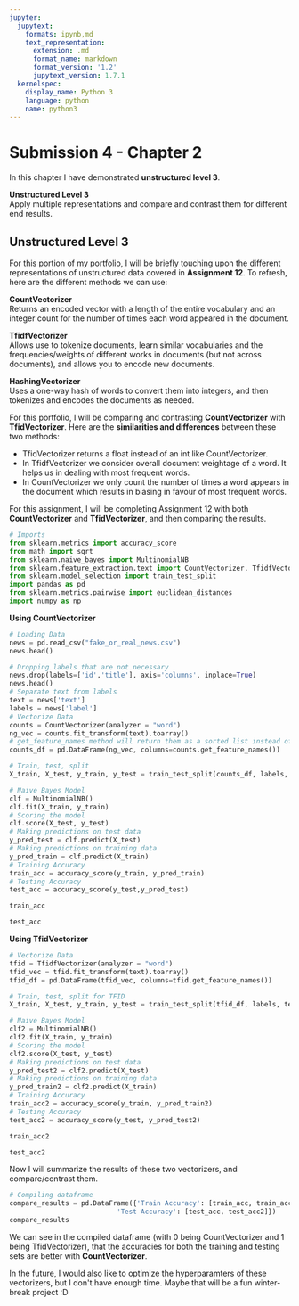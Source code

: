 ```yaml
---
jupyter:
  jupytext:
    formats: ipynb,md
    text_representation:
      extension: .md
      format_name: markdown
      format_version: '1.2'
      jupytext_version: 1.7.1
  kernelspec:
    display_name: Python 3
    language: python
    name: python3
---
```


# Submission 4 - Chapter 2
In this chapter I have demonstrated **unstructured level 3**.


**Unstructured Level 3**
<br>
Apply multiple representations and compare and contrast them for different end results.


## Unstructured Level 3
For this portion of my portfolio, I will be briefly touching upon the different representations of unstructured data covered in **Assignment 12**. To refresh, here are the different methods we can use:

**CountVectorizer**
<br>
Returns an encoded vector with a length of the entire vocabulary and an integer count for the number of times each word appeared in the document.

**TfidfVectorizer**
<br>
Allows use to tokenize documents, learn similar vocabularies and the frequencies/weights of different works in documents (but not across documents), and allows you to encode new documents.

**HashingVectorizer**
<br>
Uses a one-way hash of words to convert them into integers, and then tokenizes and encodes the documents as needed.


For this portfolio, I will be comparing and contrasting **CountVectorizer** with **TfidVectorizer**. Here are the **similarities and differences** between these two methods:
* TfidVectorizer returns a float instead of an int like CountVectorizer.
* In TfidfVectorizer we consider overall document weightage of a word. It helps us in dealing with most frequent words.
* In CountVectorizer we only count the number of times a word appears in the document which results in biasing in favour of most frequent words.


For this assignment, I will be completing Assignment 12 with both **CountVectorizer** and **TfidVectorizer**, and then comparing the results.

```python
# Imports
from sklearn.metrics import accuracy_score
from math import sqrt
from sklearn.naive_bayes import MultinomialNB
from sklearn.feature_extraction.text import CountVectorizer, TfidfVectorizer
from sklearn.model_selection import train_test_split
import pandas as pd
from sklearn.metrics.pairwise import euclidean_distances
import numpy as np
```

**Using CountVectorizer**

```python
# Loading Data
news = pd.read_csv("fake_or_real_news.csv")
news.head()
```

```python
# Dropping labels that are not necessary
news.drop(labels=['id','title'], axis='columns', inplace=True)
news.head()
# Separate text from labels
text = news['text']
labels = news['label']
# Vectorize Data
counts = CountVectorizer(analyzer = "word")
ng_vec = counts.fit_transform(text).toarray()
# get_feature_names method will return them as a sorted list instead of a dictionary with numbers.
counts_df = pd.DataFrame(ng_vec, columns=counts.get_feature_names())
```

```python
# Train, test, split
X_train, X_test, y_train, y_test = train_test_split(counts_df, labels, test_size = 1000)

# Naive Bayes Model
clf = MultinomialNB()
clf.fit(X_train, y_train)
# Scoring the model
clf.score(X_test, y_test)
# Making predictions on test data
y_pred_test = clf.predict(X_test)
# Making predictions on training data
y_pred_train = clf.predict(X_train)
# Training Accuracy
train_acc = accuracy_score(y_train, y_pred_train)
# Testing Accuracy
test_acc = accuracy_score(y_test,y_pred_test)
```

```python
train_acc
```

```python
test_acc
```

**Using TfidVectorizer**

```python
# Vectorize Data
tfid = TfidfVectorizer(analyzer = "word")
tfid_vec = tfid.fit_transform(text).toarray()
tfid_df = pd.DataFrame(tfid_vec, columns=tfid.get_feature_names())
```

```python
# Train, test, split for TFID
X_train, X_test, y_train, y_test = train_test_split(tfid_df, labels, test_size = 1000)

# Naive Bayes Model
clf2 = MultinomialNB()
clf2.fit(X_train, y_train)
# Scoring the model
clf2.score(X_test, y_test)
# Making predictions on test data
y_pred_test2 = clf2.predict(X_test)
# Making predictions on training data
y_pred_train2 = clf2.predict(X_train)
# Training Accuracy
train_acc2 = accuracy_score(y_train, y_pred_train2)
# Testing Accuracy
test_acc2 = accuracy_score(y_test, y_pred_test2)
```

```python
train_acc2
```

```python
test_acc2
```

Now I will summarize the results of these two vectorizers, and compare/contrast them.

```python
# Compiling dataframe
compare_results = pd.DataFrame({'Train Accuracy': [train_acc, train_acc2],
                           'Test Accuracy': [test_acc, test_acc2]})
compare_results
```

We can see in the compiled dataframe (with 0 being CountVectorizer and 1 being TfidVectorizer), that the accuracies for both the training and testing sets are better with **CountVectorizer**. 

In the future, I would also like to optimize the hyperparamters of these vectorizers, but I don't have enough time. Maybe that will be a fun winter-break project :D
